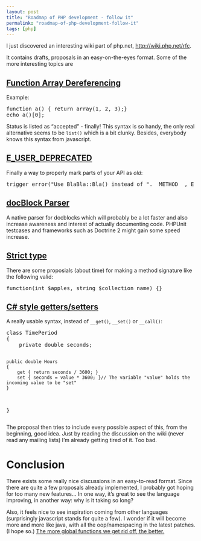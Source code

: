 ```yaml
---
layout: post
title: "Roadmap of PHP development - follow it"
permalink: "roadmap-of-php-development-follow-it"
tags: [php]
---
```


I just discovered an interesting wiki part of php.net, <a href="http://wiki.php.net/rfc"></a><a href="http://wiki.php.net/rfc">http://wiki.php.net/rfc</a>.

It contains drafts, proposals in an easy-on-the-eyes format. Some of the more interesting topics are
<h2><a href="http://wiki.php.net/rfc/functionarraydereferencing">Function Array Dereferencing</a></h2>
Example:
<div class="CodeRay">
<div class="code">
<pre>function a() { return array(1, 2, 3);}
echo a()[0];</pre>
</div>
</div>
Status is listed as “accepted” - finally! This syntax is so handy, the only real alternative seems to be <code>list()</code> which is a bit clunky. Besides, everybody knows this syntax from javascript.
<h2><a href="http://wiki.php.net/rfc/e-user-deprecated-warning">E_USER_DEPRECATED</a></h2>
Finally a way to properly mark parts of your API as <em>old</em>:
<div class="CodeRay">
<div class="code">
<pre>trigger_error("Use BlaBla::Bla() instead of ".__METHOD__, E_USER_DEPRECATED);</pre>
</div>
</div>
<h2><a href="http://wiki.php.net/rfc/docblockparser">docBlock Parser</a></h2>
A native parser for docblocks which will probably be a lot faster and also increase awareness and interest of actually documenting code. PHPUnit testcases and frameworks such as Doctrine 2 might gain some speed increase.
<h2><a href="http://wiki.php.net/rfc/typechecking">Strict type</a></h2>
There are some proposials (about time) for making a method signature like the following valid:
<div class="CodeRay">
<div class="code">
<pre>function(int $apples, string $collection_name) {}</pre>
</div>
</div>
<h2><a href="http://wiki.php.net/rfc/propertygetsetsyntax">C# style getters/setters</a></h2>
A really usable syntax, instead of <code>__get()</code>, <code>__set()</code> or <code>__call()</code>:
<div class="CodeRay">
<div class="code">
<pre>class TimePeriod
{
    private double seconds;

    public double Hours
    {
        get { return seconds / 3600; }
        set { seconds = value * 3600; }// The variable "value" holds the incoming value to be "set"
    }
}</pre>
</div>
</div>
The proposal then tries to include every possible aspect of this, from the beginning, good idea. Just by reading the discussion on the wiki (never read any mailing lists) I’m already getting tired of it. Too bad.
<h1>Conclusion</h1>
There exists some really nice discussions in an easy-to-read format. Since there are quite a few proposals already implemented, I probably got hoping for too many new features… In one way, it’s great to see the language improving, in another way: why is it taking so long?

Also, it feels nice to see inspiration coming from other languages (surprisingly javascript stands for quite a few). I wonder if it will become more and more like java, with all the oop/namespacing in the latest patches. (I hope so.) <a href="http://iamnearlythere.tumblr.com/post/1242918472/global-code-sucks-php-has-5468-global-functions">The more global functions we get rid off, the better.</a>
